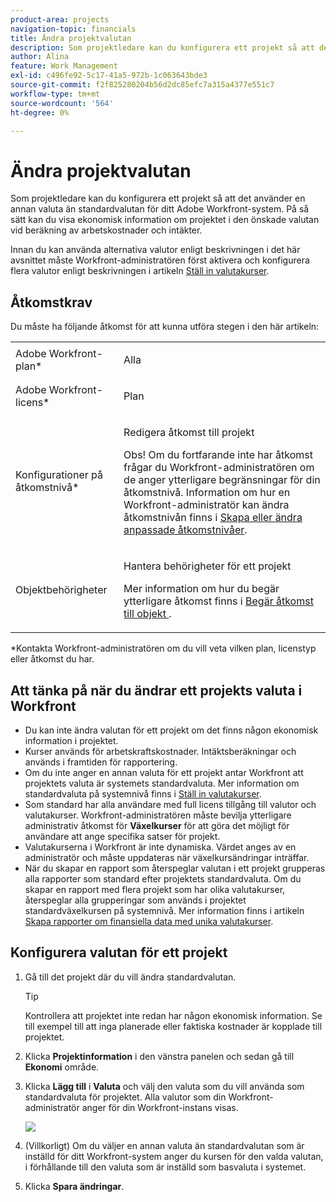 ```yaml
---
product-area: projects
navigation-topic: financials
title: Ändra projektvalutan
description: Som projektledare kan du konfigurera ett projekt så att det använder en annan valuta än standardvalutan för ditt Adobe Workfront-system. På så sätt kan du visa ekonomisk information om projektet i den önskade valutan vid beräkning av arbetskostnader och intäkter.
author: Alina
feature: Work Management
exl-id: c496fe92-5c17-41a5-972b-1c063643bde3
source-git-commit: f2f825280204b56d2dc85efc7a315a4377e551c7
workflow-type: tm+mt
source-wordcount: '564'
ht-degree: 0%

---
```


# Ändra projektvalutan

Som projektledare kan du konfigurera ett projekt så att det använder en annan valuta än standardvalutan för ditt Adobe Workfront-system. På så sätt kan du visa ekonomisk information om projektet i den önskade valutan vid beräkning av arbetskostnader och intäkter.

Innan du kan använda alternativa valutor enligt beskrivningen i det här avsnittet måste Workfront-administratören först aktivera och konfigurera flera valutor enligt beskrivningen i artikeln [Ställ in valutakurser](../../../administration-and-setup/manage-workfront/exchange-rates/set-up-exchange-rates.md).

## Åtkomstkrav

Du måste ha följande åtkomst för att kunna utföra stegen i den här artikeln:

<table style="table-layout:auto"> 
 <col> 
 <col> 
 <tbody> 
  <tr> 
   <td role="rowheader">Adobe Workfront-plan*</td> 
   <td> <p>Alla</p> </td> 
  </tr> 
  <tr> 
   <td role="rowheader">Adobe Workfront-licens*</td> 
   <td> <p>Plan </p> </td> 
  </tr> 
  <tr> 
   <td role="rowheader">Konfigurationer på åtkomstnivå*</td> 
   <td> <p>Redigera åtkomst till projekt</p> <p>Obs! Om du fortfarande inte har åtkomst frågar du Workfront-administratören om de anger ytterligare begränsningar för din åtkomstnivå. Information om hur en Workfront-administratör kan ändra åtkomstnivån finns i <a href="../../../administration-and-setup/add-users/configure-and-grant-access/create-modify-access-levels.md" class="MCXref xref">Skapa eller ändra anpassade åtkomstnivåer</a>.</p> </td> 
  </tr> 
  <tr> 
   <td role="rowheader">Objektbehörigheter</td> 
   <td> <p>Hantera behörigheter för ett projekt</p> <p>Mer information om hur du begär ytterligare åtkomst finns i <a href="../../../workfront-basics/grant-and-request-access-to-objects/request-access.md" class="MCXref xref">Begär åtkomst till objekt </a>.</p> </td> 
  </tr> 
 </tbody> 
</table>

&#42;Kontakta Workfront-administratören om du vill veta vilken plan, licenstyp eller åtkomst du har.

## Att tänka på när du ändrar ett projekts valuta i Workfront

* Du kan inte ändra valutan för ett projekt om det finns någon ekonomisk information i projektet.
* Kurser används för arbetskraftskostnader. Intäktsberäkningar och används i framtiden för rapportering.
* Om du inte anger en annan valuta för ett projekt antar Workfront att projektets valuta är systemets standardvaluta. Mer information om standardvaluta på systemnivå finns i [Ställ in valutakurser](../../../administration-and-setup/manage-workfront/exchange-rates/set-up-exchange-rates.md).
* Som standard har alla användare med full licens tillgång till valutor och valutakurser. Workfront-administratören måste bevilja ytterligare administrativ åtkomst för **Växelkurser** för att göra det möjligt för användare att ange specifika satser för projekt.
* Valutakurserna i Workfront är inte dynamiska. Värdet anges av en administratör och måste uppdateras när växelkursändringar inträffar.
* När du skapar en rapport som återspeglar valutan i ett projekt grupperas alla rapporter som standard efter projektets standardvaluta. Om du skapar en rapport med flera projekt som har olika valutakurser, återspeglar alla grupperingar som används i projektet standardväxelkursen på systemnivå. Mer information finns i artikeln [Skapa rapporter om finansiella data med unika valutakurser](../../../reports-and-dashboards/reports/creating-and-managing-reports/create-financial-data-reports-unique-exchange-rates.md).

## Konfigurera valutan för ett projekt

1. Gå till det projekt där du vill ändra standardvalutan.

   >[!TIP]
   >
   >Kontrollera att projektet inte redan har någon ekonomisk information. Se till exempel till att inga planerade eller faktiska kostnader är kopplade till projektet.

1. Klicka **Projektinformation** i den vänstra panelen och sedan gå till **Ekonomi** område.
1. Klicka **Lägg till** i **Valuta** och välj den valuta som du vill använda som standardvaluta för projektet. Alla valutor som din Workfront-administratör anger för din Workfront-instans visas.

   ![](assets/currency-on-project-expanded-nwe.png)

1. (Villkorligt) Om du väljer en annan valuta än standardvalutan som är inställd för ditt Workfront-system anger du kursen för den valda valutan, i förhållande till den valuta som är inställd som basvaluta i systemet.
1. Klicka **Spara ändringar**.
